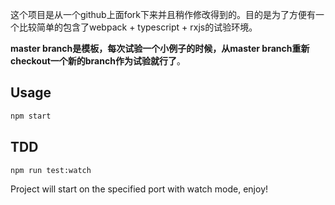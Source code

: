这个项目是从一个github上面fork下来并且稍作修改得到的。目的是为了方便有一个比较简单的包含了webpack + typescript + rxjs的试验环境。

**master branch是模板，每次试验一个小例子的时候，从master branch重新checkout一个新的branch作为试验就行了**。

## Usage

```bash
npm start
```

## TDD

```bash
npm run test:watch
```

Project will start on the specified port with watch mode, enjoy! 
